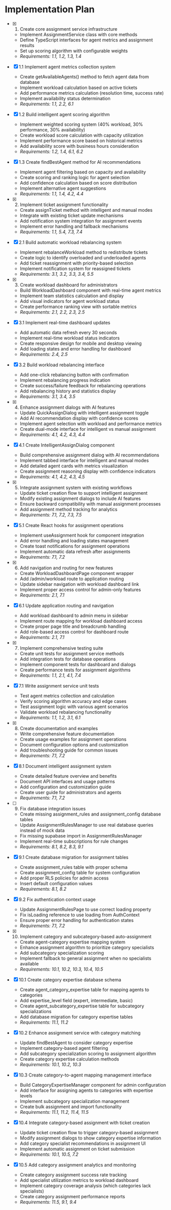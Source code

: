 # Implementation Plan

- [x] 1. Create core assignment service infrastructure
  - Implement AssignmentService class with core methods
  - Define TypeScript interfaces for agent metrics and assignment results
  - Set up scoring algorithm with configurable weights
  - _Requirements: 1.1, 1.2, 1.3, 1.4_

- [x] 1.1 Implement agent metrics collection system
  - Create getAvailableAgents() method to fetch agent data from database
  - Implement workload calculation based on active tickets
  - Add performance metrics calculation (resolution time, success rate)
  - Implement availability status determination
  - _Requirements: 1.1, 2.2, 6.1_

- [x] 1.2 Build intelligent agent scoring algorithm
  - Implement weighted scoring system (40% workload, 30% performance, 30% availability)
  - Create workload score calculation with capacity utilization
  - Implement performance score based on historical metrics
  - Add availability score with business hours consideration
  - _Requirements: 1.2, 1.4, 6.1, 6.2_

- [x] 1.3 Create findBestAgent method for AI recommendations
  - Implement agent filtering based on capacity and availability
  - Create scoring and ranking logic for agent selection
  - Add confidence calculation based on score distribution
  - Implement alternative agent suggestions
  - _Requirements: 1.1, 1.4, 4.2, 4.4_

- [x] 2. Implement ticket assignment functionality
  - Create assignTicket method with intelligent and manual modes
  - Integrate with existing ticket update mechanisms
  - Add notification system integration for assignment events
  - Implement error handling and fallback mechanisms
  - _Requirements: 1.1, 5.4, 7.3, 7.4_

- [x] 2.1 Build automatic workload rebalancing system
  - Implement rebalanceWorkload method to redistribute tickets
  - Create logic to identify overloaded and underloaded agents
  - Add ticket reassignment with priority-based selection
  - Implement notification system for reassigned tickets
  - _Requirements: 3.1, 3.2, 3.3, 3.4, 5.5_

- [x] 3. Create workload dashboard for administrators
  - Build WorkloadDashboard component with real-time agent metrics
  - Implement team statistics calculation and display
  - Add visual indicators for agent workload status
  - Create performance ranking view with sortable metrics
  - _Requirements: 2.1, 2.2, 2.3, 2.5_

- [x] 3.1 Implement real-time dashboard updates
  - Add automatic data refresh every 30 seconds
  - Implement real-time workload status indicators
  - Create responsive design for mobile and desktop viewing
  - Add loading states and error handling for dashboard
  - _Requirements: 2.4, 2.5_

- [x] 3.2 Build workload rebalancing interface
  - Add one-click rebalancing button with confirmation
  - Implement rebalancing progress indication
  - Create success/failure feedback for rebalancing operations
  - Add rebalancing history and statistics display
  - _Requirements: 3.1, 3.4, 3.5_

- [x] 4. Enhance assignment dialogs with AI features
  - Update QuickAssignDialog with intelligent assignment toggle
  - Add AI recommendation display with confidence scores
  - Implement agent selection with workload and performance metrics
  - Create dual-mode interface for intelligent vs manual assignment
  - _Requirements: 4.1, 4.2, 4.3, 4.4_

- [x] 4.1 Create IntelligentAssignDialog component
  - Build comprehensive assignment dialog with AI recommendations
  - Implement tabbed interface for intelligent and manual modes
  - Add detailed agent cards with metrics visualization
  - Create assignment reasoning display with confidence indicators
  - _Requirements: 4.1, 4.2, 4.3, 4.5_

- [x] 5. Integrate assignment system with existing workflows
  - Update ticket creation flow to support intelligent assignment
  - Modify existing assignment dialogs to include AI features
  - Ensure backward compatibility with manual assignment processes
  - Add assignment method tracking for analytics
  - _Requirements: 7.1, 7.2, 7.3, 7.5_

- [x] 5.1 Create React hooks for assignment operations
  - Implement useAssignment hook for component integration
  - Add error handling and loading states management
  - Create toast notifications for assignment operations
  - Implement automatic data refresh after assignments
  - _Requirements: 7.1, 7.2_

- [x] 6. Add navigation and routing for new features
  - Create WorkloadDashboardPage component wrapper
  - Add /admin/workload route to application routing
  - Update sidebar navigation with workload dashboard link
  - Implement proper access control for admin-only features
  - _Requirements: 2.1, 7.1_

- [x] 6.1 Update application routing and navigation
  - Add workload dashboard to admin menu in sidebar
  - Implement route mapping for workload dashboard access
  - Create proper page title and breadcrumb handling
  - Add role-based access control for dashboard route
  - _Requirements: 2.1, 7.1_

- [x] 7. Implement comprehensive testing suite
  - Create unit tests for assignment service methods
  - Add integration tests for database operations
  - Implement component tests for dashboard and dialogs
  - Create performance tests for assignment algorithms
  - _Requirements: 1.1, 2.1, 4.1, 7.4_

- [x] 7.1 Write assignment service unit tests
  - Test agent metrics collection and calculation
  - Verify scoring algorithm accuracy and edge cases
  - Test assignment logic with various agent scenarios
  - Validate workload rebalancing functionality
  - _Requirements: 1.1, 1.2, 3.1, 6.1_

- [x] 8. Create documentation and examples
  - Write comprehensive feature documentation
  - Create usage examples for assignment operations
  - Document configuration options and customization
  - Add troubleshooting guide for common issues
  - _Requirements: 7.1, 7.2_

- [x] 8.1 Document intelligent assignment system
  - Create detailed feature overview and benefits
  - Document API interfaces and usage patterns
  - Add configuration and customization guide
  - Create user guide for administrators and agents
  - _Requirements: 7.1, 7.2_

- [ ] 9. Fix database integration issues



  - Create missing assignment_rules and assignment_config database tables
  - Update AssignmentRulesManager to use real database queries instead of mock data
  - Fix missing supabase import in AssignmentRulesManager
  - Implement real-time subscriptions for rule changes
  - _Requirements: 8.1, 8.2, 8.3, 9.1_

- [x] 9.1 Create database migration for assignment tables


  - Create assignment_rules table with proper schema
  - Create assignment_config table for system configuration
  - Add proper RLS policies for admin access
  - Insert default configuration values
  - _Requirements: 8.1, 8.2_

- [x] 9.2 Fix authentication context usage
  - Update AssignmentRulesPage to use correct loading property
  - Fix isLoading reference to use loading from AuthContext
  - Ensure proper error handling for authentication states
  - _Requirements: 7.1, 7.2_

- [x] 10. Implement category and subcategory-based auto-assignment


  - Create agent-category expertise mapping system
  - Enhance assignment algorithm to prioritize category specialists
  - Add subcategory specialization scoring
  - Implement fallback to general assignment when no specialists available
  - _Requirements: 10.1, 10.2, 10.3, 10.4, 10.5_

- [x] 10.1 Create category expertise database schema


  - Create agent_category_expertise table for mapping agents to categories
  - Add expertise_level field (expert, intermediate, basic)
  - Create agent_subcategory_expertise table for subcategory specializations
  - Add database migration for category expertise tables
  - _Requirements: 11.1, 11.2_

- [x] 10.2 Enhance assignment service with category matching


  - Update findBestAgent to consider category expertise
  - Implement category-based agent filtering
  - Add subcategory specialization scoring to assignment algorithm
  - Create category expertise calculation methods
  - _Requirements: 10.1, 10.2, 10.3_

- [x] 10.3 Create category-to-agent mapping management interface


  - Build CategoryExpertiseManager component for admin configuration
  - Add interface for assigning agents to categories with expertise levels
  - Implement subcategory specialization management
  - Create bulk assignment and import functionality
  - _Requirements: 11.1, 11.2, 11.4, 11.5_

- [x] 10.4 Integrate category-based assignment with ticket creation


  - Update ticket creation flow to trigger category-based assignment
  - Modify assignment dialogs to show category expertise information
  - Add category specialist recommendations in assignment UI
  - Implement automatic assignment on ticket submission
  - _Requirements: 10.1, 10.5, 7.2_

- [x] 10.5 Add category assignment analytics and monitoring


  - Create category assignment success rate tracking
  - Add specialist utilization metrics to workload dashboard
  - Implement category coverage analysis (which categories lack specialists)
  - Create category assignment performance reports
  - _Requirements: 11.5, 9.1, 9.4_